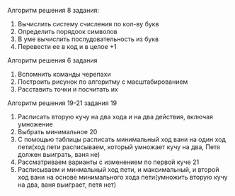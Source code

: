 Алгоритм решения 8 задания:
1. Вычислить систему счисления по кол-ву букв
2. Определить порядоок символов
3. В уме вычислить послудовательность из букв
4. Перевести ее в код и в целое +1

Алгоритм решения 6 задания
1. Вспомнить команды черепахи
2. Построить рисунок по алгоритму с масштабированием 
3. Расставить точки и посчитать их 

Алгоритм решения 19-21 задания
19
1. Расписать вторую кучу на два хода и на два действия, включая умножение
2. Выбрать минимальное
20
1. С помощью таблицы расписать минимальный ход вани на один ход пети(ход пети расписываем, который умножает кучу на два, Петя должен выиграть, ваня не)
2. Рассматриваем варианты с изменением по первой куче
21
1. Расписываем и минмальный ход пети, и максимальный, и второй ход вани на основе минимального хода пети(умножить вторую кучу на два, ваня выиграет, петя нет) 
